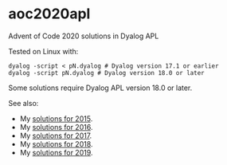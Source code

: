 # aoc2020apl
Advent of Code 2020 solutions in Dyalog APL

Tested on Linux with:
```
dyalog -script < pN.dyalog # Dyalog version 17.1 or earlier
dyalog -script pN.dyalog # Dyalog version 18.0 or later
```

Some solutions require Dyalog APL version 18.0 or later.

See also:
* My [solutions for 2015](https://github.com/jayfoad/aoc2015apl).
* My [solutions for 2016](https://github.com/jayfoad/aoc2016apl).
* My [solutions for 2017](https://github.com/jayfoad/aoc2017apl).
* My [solutions for 2018](https://github.com/jayfoad/aoc2018apl).
* My [solutions for 2019](https://github.com/jayfoad/aoc2019apl).
